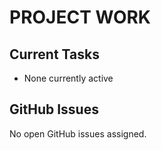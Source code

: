# PROJECT WORK

## Current Tasks
- None currently active












## GitHub Issues

No open GitHub issues assigned.

